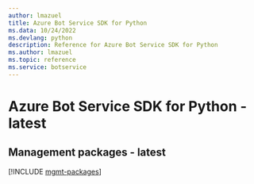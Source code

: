 ```yaml
---
author: lmazuel
title: Azure Bot Service SDK for Python
ms.data: 10/24/2022
ms.devlang: python
description: Reference for Azure Bot Service SDK for Python
ms.author: lmazuel
ms.topic: reference
ms.service: botservice
---
```

# Azure Bot Service SDK for Python - latest

## Management packages - latest
[!INCLUDE [mgmt-packages](bot-service-mgmt-index.md)]